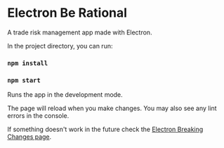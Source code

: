 
# Electron Be Rational

A trade risk management app made with Electron.

[](renderer/images/berational.png)

In the project directory, you can run:

### `npm install`
### `npm start`

Runs the app in the development mode.

The page will reload when you make changes.
You may also see any lint errors in the console.

If something doesn't work in the future check the [Electron Breaking Changes page](https://github.com/electron/electron/blob/master/docs/api/breaking-changes.md).
